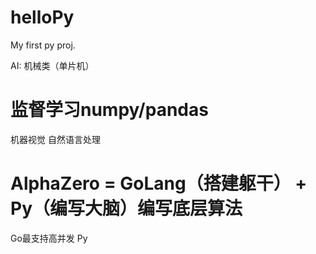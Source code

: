 # helloPy
My first py proj.

AI:
机械类（单片机）

# 监督学习numpy/pandas
机器视觉
自然语言处理


# AlphaZero =  GoLang（搭建躯干） + Py（编写大脑）编写底层算法
Go最支持高并发
Py
